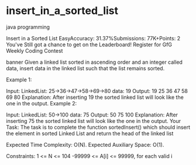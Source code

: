 # insert_in_a_sorted_list
java programming


Insert in a Sorted List
EasyAccuracy: 31.37%Submissions: 77K+Points: 2
You've Still got a chance to get on the Leaderboard! Register for GfG Weekly Coding Contest

banner
Given a linked list sorted in ascending order and an integer called data, insert data in the linked list such that the list remains sorted.

Example 1:

Input:
LinkedList: 25->36->47->58->69->80
data: 19
Output: 
19 25 36 47 58 69 80
Explanation:
After inserting 19 the sorted linked list will look like the one in the output.
Example 2:

Input:
LinkedList: 50->100
data: 75
Output: 
50 75 100
Explanation:
After inserting 75 the sorted linked list will look like the one in the output.
Your Task:
The task is to complete the function sortedInsert() which should insert the element in sorted Linked List and return the head of the linked list

Expected Time Complexity: O(N).
Expected Auxiliary Space: O(1).

Constraints:
1 <= N <= 104
-99999 <= A[i] <= 99999, for each valid i

